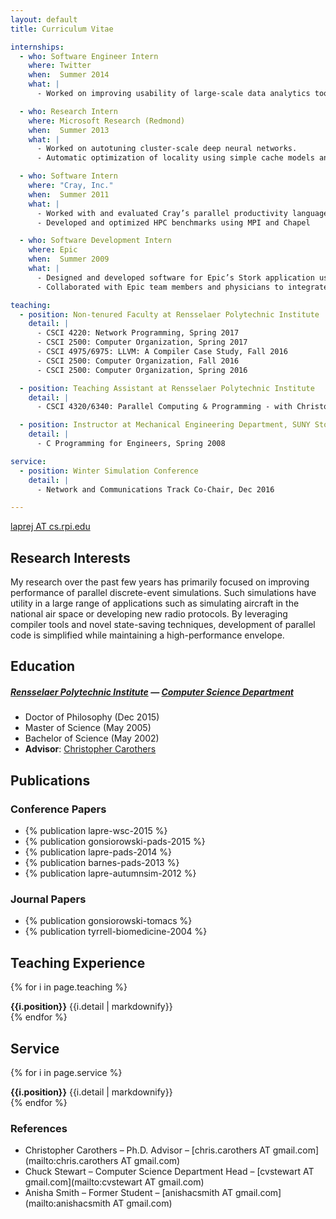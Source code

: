 ```yaml
---
layout: default
title: Curriculum Vitae

internships:
  - who: Software Engineer Intern
    where: Twitter
    when:  Summer 2014
    what: |
      - Worked on improving usability of large-scale data analytics tools (Twitter's *Scalding* tool).

  - who: Research Intern
    where: Microsoft Research (Redmond)
    when:  Summer 2013
    what: |
      - Worked on autotuning cluster-scale deep neural networks.
      - Automatic optimization of locality using simple cache models and parameterizable scheduling

  - who: Software Intern
    where: "Cray, Inc."
    when:  Summer 2011
    what: |
      - Worked with and evaluated Cray’s parallel productivity language, Chapel
      - Developed and optimized HPC benchmarks using MPI and Chapel

  - who: Software Development Intern
    where: Epic
    when:  Summer 2009
    what: |
      - Designed and developed software for Epic’s Stork application using Caché and VisualBasic
      - Collaborated with Epic team members and physicians to integrate my project with Epic’s software

teaching:
  - position: Non-tenured Faculty at Rensselaer Polytechnic Institute
    detail: |
      - CSCI 4220: Network Programming, Spring 2017
      - CSCI 2500: Computer Organization, Spring 2017
      - CSCI 4975/6975: LLVM: A Compiler Case Study, Fall 2016
      - CSCI 2500: Computer Organization, Fall 2016
      - CSCI 2500: Computer Organization, Spring 2016

  - position: Teaching Assistant at Rensselaer Polytechnic Institute
    detail: |
      - CSCI 4320/6340: Parallel Computing & Programming - with Christopher Carothers, Spring 2013

  - position: Instructor at Mechanical Engineering Department, SUNY Stony Brook
    detail: |
      - C Programming for Engineers, Spring 2008

service:
  - position: Winter Simulation Conference
    detail: |
      - Network and Communications Track Co-Chair, Dec 2016

---
```


<p class="contact">
<a href="mailto:laprej AT cs.rpi.edu"><span class="glyphicon glyphicon-envelope"></span> laprej AT cs.rpi.edu</a>
</p>

## Research Interests
My research over the past few years has primarily focused on improving performance of parallel discrete-event simulations.
Such simulations have utility in a large range of applications such as simulating aircraft in the national air space or developing new radio protocols.
By leveraging compiler tools and novel state-saving techniques, development of parallel code is simplified while maintaining a high-performance envelope.

## Education
##### [Rensselaer Polytechnic Institute](http://www.rpi.edu) — [Computer Science Department](http://www.cs.rpi.edu)
- Doctor of Philosophy (Dec 2015)
- Master of Science (May 2005)
- Bachelor of Science (May 2002)
- **Advisor**: [Christopher Carothers](http://www.cs.rpi.edu/~chrisc)

## Publications

### Conference Papers

- {% publication lapre-wsc-2015 %}
- {% publication gonsiorowski-pads-2015 %}
- {% publication lapre-pads-2014 %}
- {% publication barnes-pads-2013 %}
- {% publication lapre-autumnsim-2012 %}

### Journal Papers

- {% publication gonsiorowski-tomacs %}
- {% publication tyrrell-biomedicine-2004 %}

## Teaching Experience

{% for i in page.teaching %}
<div><strong>{{i.position}}</strong> {{i.detail | markdownify}}</div>
{% endfor %}

## Service

{% for i in page.service %}
<div><strong>{{i.position}}</strong> {{i.detail | markdownify}}</div>
{% endfor %}

### References

* Christopher Carothers – Ph.D. Advisor – [chris.carothers AT gmail.com](mailto:chris.carothers AT gmail.com)
* Chuck Stewart  – Computer Science Department Head – [cvstewart AT gmail.com](mailto:cvstewart AT gmail.com)
* Anisha Smith – Former Student – [anishacsmith AT gmail.com](mailto:anishacsmith AT gmail.com)
